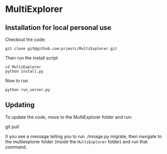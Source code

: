 # MultiExplorer

## Installation for local personal use

Checkout the code:

    git clone git@github.com:priestc/MultiExplorer.git

Then run the install script

    cd MultiExplorer
    python install.py

Now to run

    python run_server.py

## Updating

To update the code, move to the MultiExplorer folder and run:

   git pull

It you see a message telling you to run ./mnage.py migrate, then navigate to
the multiexplorer folder (inside the `MultiExplorer` folder) and run that command.
